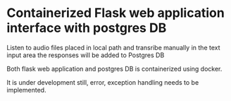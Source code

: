 # Containerized Flask web application interface with postgres DB
Listen to audio files placed in local path and transribe manually in the text input area 
the responses will be added to Postgres DB

Both flask web application and postgres DB is containerized using docker.

It is under development still,
error, exception handling needs to be implemented.
